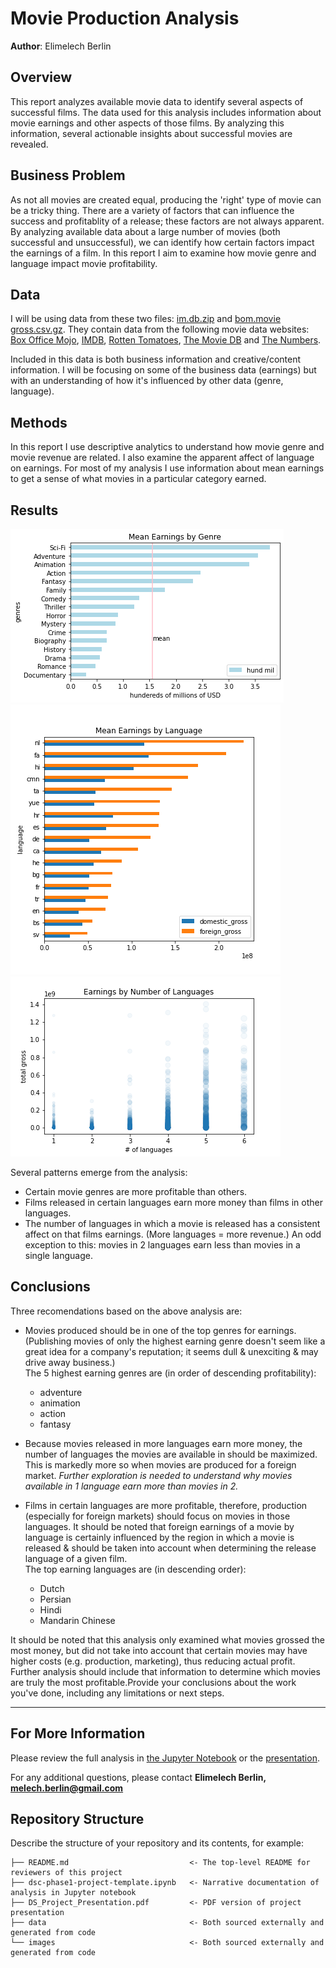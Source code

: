 # Movie Production Analysis

**Author**: Elimelech Berlin

## Overview

This report analyzes available movie data to identify several aspects of successful films. The data used for this analysis includes information about movie earnings and other aspects of those films. By analyzing this information, several actionable insights about successful movies are revealed.


## Business Problem

As not all movies are created equal, producing the 'right' type of movie can be a tricky thing. There are a variety of factors that can influence the success and profitablity of a release; these factors are not always apparent. By analyzing available data about a large number of movies (both successful and unsuccessful), we can identify how certain factors impact the earnings of a film. In this report I aim to examine how movie genre and language impact movie profitability.


## Data

I will be using data from these two files: [im.db.zip](./data/zippedData/im.db.zip) and [bom.movie gross.csv.gz](./data/zippedData/bom.movie_gross.csv.gz). They contain data from the following movie data websites: [Box Office Mojo](https://www.boxofficemojo.com/ 'https://www.boxofficemojo.com/'), [IMDB](https://www.imdb.com/ 'https://www.imdb.com/'), [Rotten Tomatoes](https://www.rottentomatoes.com/ 'https://www.rottentomatoes.com/'), [The Movie DB](https://www.themoviedb.org/ 'https://www.themoviedb.org/') and [The Numbers](https://www.the-numbers.com/ 'https://www.the-numbers.com/').

Included in this data is both business information and creative/content information. I will be focusing on some of the business data (earnings) but with an understanding of how it's influenced by other data (genre, language).



## Methods

In this report I use descriptive analytics to understand how movie genre and movie revenue are related. I also examine the apparent affect of language on earnings. For most of my analysis I use information about mean earnings to get a sense of what movies in a particular category earned.


## Results

![genre](images/earnings_by_genre_barh.png)  
![languages](images/earnings_by_lang_foreign_barh.png)  
![language_count](images/under_6_count_scatter.png)

Several patterns emerge from the analysis:
* Certain movie genres are more profitable than others.
* Films released in certain languages earn more money than films in other languages.
* The number of languages in which a movie is released has a consistent affect on that films earnings. (More languages = more revenue.) An odd exception to this: movies in 2 languages earn less than movies in a single language. 


## Conclusions

Three recomendations based on the above analysis are:
* Movies produced should be in one of the top genres for earnings. (Publishing movies of only the highest earning genre doesn't seem like a great idea for a company's reputation; it seems dull & unexciting & may drive away business.)  
The 5 highest earning genres are (in order of descending profitability):
    * adventure
    * animation
    * action
    * fantasy  
* Because movies released in more languages earn more money, the number of languages the movies are available in should be maximized. This is markedly more so when movies are produced for a foreign market. *Further exploration is needed to understand why movies available in 1 language earn more than movies in 2.*
  
* Films in certain languages are more profitable, therefore, production (especially for foreign markets) should focus on movies in those languages. It should be noted that foreign earnings of a movie by language is certainly influenced by the region in which a movie is released & should be taken into account when determining the release language of a given film.  
The top earning languages are (in descending order):
    * Dutch
    * Persian
    * Hindi
    * Mandarin Chinese
    
It should be noted that this analysis only examined what movies grossed the most money, but did not take into account that certain movies may have higher costs (e.g. production, marketing), thus reducing actual profit. Further analysis should include that information to determine which movies are truly the most profitable.Provide your conclusions about the work you've done, including any limitations or next steps.
*** 

## For More Information

Please review the full analysis in [the Jupyter Notebook](./dsc-phase1-project-template.ipynb) or the [presentation](./DS_Project_Presentation.pdf).

For any additional questions, please contact **Elimelech Berlin, melech.berlin@gmail.com**

## Repository Structure

Describe the structure of your repository and its contents, for example:

```
├── README.md                           <- The top-level README for reviewers of this project
├── dsc-phase1-project-template.ipynb   <- Narrative documentation of analysis in Jupyter notebook
├── DS_Project_Presentation.pdf         <- PDF version of project presentation
├── data                                <- Both sourced externally and generated from code
└── images                              <- Both sourced externally and generated from code
```
